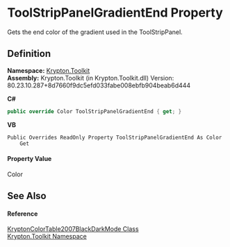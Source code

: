 # ToolStripPanelGradientEnd Property


Gets the end color of the gradient used in the ToolStripPanel.



## Definition
**Namespace:** <a href="79d2eac2-21f4-54ff-7552-b20c33c30600.md">Krypton.Toolkit</a>  
**Assembly:** Krypton.Toolkit (in Krypton.Toolkit.dll) Version: 80.23.10.287+8d7660f9dc5efd033fabe008ebfb904beab6d444

**C#**
``` C#
public override Color ToolStripPanelGradientEnd { get; }
```
**VB**
``` VB
Public Overrides ReadOnly Property ToolStripPanelGradientEnd As Color
	Get
```



#### Property Value
Color

## See Also


#### Reference
<a href="ffa6de22-06ff-d067-3f6b-c29e7db4b95f.md">KryptonColorTable2007BlackDarkMode Class</a>  
<a href="79d2eac2-21f4-54ff-7552-b20c33c30600.md">Krypton.Toolkit Namespace</a>  
